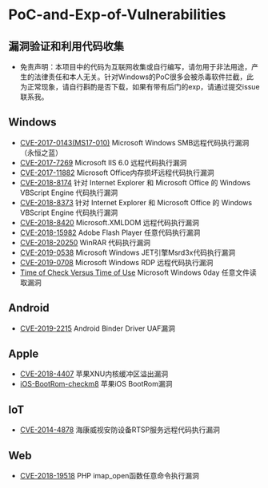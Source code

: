 # PoC-and-Exp-of-Vulnerabilities
## 漏洞验证和利用代码收集
- 免责声明：本项目中的代码为互联网收集或自行编写，请勿用于非法用途，产生的法律责任和本人无关。针对Windows的PoC很多会被杀毒软件拦截，此为正常现象，请自行斟酌是否下载，如果有带有后门的exp，请通过提交issue联系我。
## Windows
- [CVE-2017-0143(MS17-010)](https://gitlab.com/wrlu/vulnerabilities/tree/master/CVE-2017-0143(MS17-010)) Microsoft Windows SMB远程代码执行漏洞（永恒之蓝）
- [CVE-2017-7269](https://gitlab.com/wrlu/vulnerabilities/tree/master/CVE-2017-7269) Microsoft IIS 6.0 远程代码执行漏洞
- [CVE-2017-11882](https://gitlab.com/wrlu/vulnerabilities/tree/master/CVE-2017-11882) Microsoft Office内存损坏远程代码执行漏洞
- [CVE-2018-8174](https://gitlab.com/wrlu/vulnerabilities/tree/master/CVE-2018-8174) 针对 Internet Explorer 和 Microsoft Office 的 Windows VBScript Engine 代码执行漏洞
- [CVE-2018-8373](https://gitlab.com/wrlu/vulnerabilities/tree/master/CVE-2018-8373) 针对 Internet Explorer 和 Microsoft Office 的 Windows VBScript Engine 代码执行漏洞
- [CVE-2018-8420](https://gitlab.com/wrlu/vulnerabilities/tree/master/CVE-2018-8420) Microsoft.XMLDOM 远程代码执行漏洞
- [CVE-2018-15982](https://gitlab.com/wrlu/vulnerabilities/tree/master/CVE-2018-15982) Adobe Flash Player 任意代码执行漏洞
- [CVE-2018-20250](https://gitlab.com/wrlu/vulnerabilities/tree/master/CVE-2018-20250) WinRAR 代码执行漏洞
- [CVE-2019-0538](https://gitlab.com/wrlu/vulnerabilities/tree/master/CVE-2019-0538) Microsoft Windows JET引擎Msrd3x代码执行漏洞
- [CVE-2019-0708](https://gitlab.com/wrlu/vulnerabilities/tree/master/CVE-2019-0708) Microsoft Windows RDP 远程代码执行漏洞
- [Time of Check Versus Time of Use](https://gitlab.com/wrlu/vulnerabilities/tree/master/Windows-TOCTOU) Microsoft Windows 0day 任意文件读取漏洞
## Android
- [CVE-2019-2215](https://gitlab.com/wrlu/vulnerabilities/tree/master/CVE-2019-2215) Android Binder Driver UAF漏洞
## Apple
- [CVE-2018-4407](https://gitlab.com/wrlu/vulnerabilities/tree/master/CVE-2018-4407) 苹果XNU内核缓冲区溢出漏洞
- [iOS-BootRom-checkm8](https://gitlab.com/wrlu/vulnerabilities/tree/master/iOS-BootRom-checkm8) 苹果iOS BootRom漏洞
## IoT
- [CVE-2014-4878](https://gitlab.com/wrlu/vulnerabilities/tree/master/CVE-2014-4878) 海康威视安防设备RTSP服务远程代码执行漏洞
## Web
- [CVE-2018-19518](https://gitlab.com/wrlu/vulnerabilities/tree/master/CVE-2018-19518) PHP imap_open函数任意命令执行漏洞

